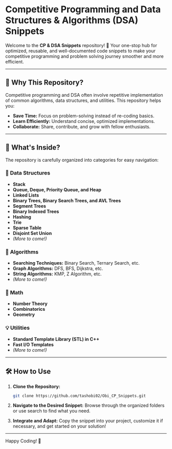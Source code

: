 # **Competitive Programming and Data Structures & Algorithms (DSA) Snippets**

Welcome to the **CP & DSA Snippets** repository! 🎯 Your one-stop hub for optimized, reusable, and well-documented code snippets to make your competitive programming and problem solving journey smoother and more efficient.

---

## 🌟 **Why This Repository?**

Competitive programming and DSA often involve repetitive implementation of common algorithms, data structures, and utilities. This repository helps you:

- **Save Time:** Focus on problem-solving instead of re-coding basics.
- **Learn Efficiently:** Understand concise, optimized implementations.
- **Collaborate:** Share, contribute, and grow with fellow enthusiasts.

---

## 🚀 **What's Inside?**

The repository is carefully organized into categories for easy navigation:

### 🔧 **Data Structures**
- **Stack**
- **Queue, Deque, Priority Queue, and Heap**
- **Linked Lists**
- **Binary Trees, Binary Search Trees, and AVL Trees**
- **Segment Trees**
- **Binary Indexed Trees**
- **Hashing**
- **Trie**
- **Sparse Table**
- **Disjoint Set Union**
- *(More to come!)*

### 📐 **Algorithms**
- **Searching Techniques:** Binary Search, Ternary Search, etc.
- **Graph Algorithms:** DFS, BFS, Dijkstra, etc.
- **String Algorithms:** KMP, Z Algorithm, etc.
- *(More to come!)*

### 🧮 **Math**
- **Number Theory**
- **Combinatorics**
- **Geometry**


### 💡 **Utilities**
- **Standard Template Library (STL) in C++**
- **Fast I/O Templates**
- *(More to come!)*

---

## 🛠️ **How to Use**

1. **Clone the Repository:**
   ```bash
   git clone https://github.com/tashobi02/Obi_CP_Snippets.git
   ```

2. **Navigate to the Desired Snippet:**
   Browse through the organized folders or use search to find what you need.

3. **Integrate and Adapt:**
   Copy the snippet into your project, customize it if necessary, and get started on your solution!

---

Happy Coding! 🚀
